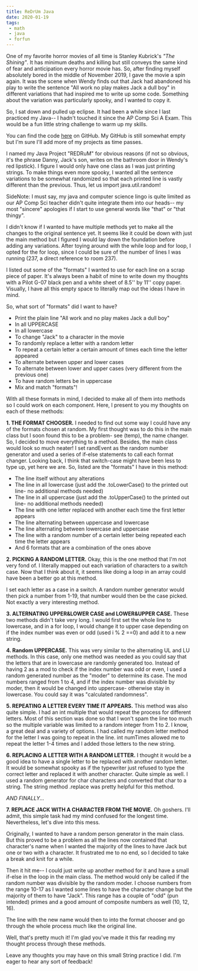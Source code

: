 ```yaml
---
title: ReDrUm Java
date: 2020-01-19
tags: 
 - math
 - java
 - forfun
---
```

One of my favorite horror movies of all time is Stanley Kubrick's _"The Shining"_. It has minimum deaths and killing but still conveys the same kind of fear and anticipation every horror movie has. So, after finding myself absolutely bored in the middle of November 2019, I gave the movie a spin again. It was the scene when Wendy finds out that Jack had abandoned his play to write the sentence "All work no play makes Jack a dull boy" in different variations that had inspired me to write up some code. Something about the variation was particularly spooky, and I wanted to copy it.

So, I sat down and pulled up eclipse. It had been a while since I last practiced my Java-- I hadn't touched it since the AP Comp Sci A Exam. This would be a fun little string challenge to warm up my skills.

You can find the code [here](https://github.com/maryeversley/redrum) on GitHub. My GitHub is still somewhat empty but I'm sure I'll add more of my projects as time passes.

I named my Java Project "REDRuM" for obvious reasons (if not so obvious, it's the phrase Danny, Jack's son, writes on the bathroom door in Wendy's red lipstick). I figure I would only have one class as I was just printing strings. To make things even more spooky, I wanted all the sentence variations to be somewhat randomized so that each printed line is vastly different than the previous. Thus, let us import java.util.random!

SideNote: I must say, my java and computer science lingo is quite limited as our AP Comp Sci teacher didn't quite integrate them into our heads-- my most "sincere" apologies if I start to use general words like "that" or "that thingy".

I didn't know if I wanted to have multiple methods yet to make all the changes to the original sentence yet. It seems like it could be down with just the main method but I figured I would lay down the foundation before adding any variations. After toying around with the while loop and for loop, I opted for the for loop, since I could be sure of the number of lines I was running (237, a direct reference to room 237).

I listed out some of the "formats" I wanted to use for each line on a scrap piece of paper. It's always been a habit of mine to write down my thoughts with a Pilot G-07 black pen and a white sheet of 8.5'' by 11'' copy paper. Visually, I have all this empty space to literally map out the ideas I have in mind.

So, what sort of "formats" did I want to have?

- Print the plain line "All work and no play makes Jack a dull boy"
- In all UPPERCASE
- In all lowercase
- To change "Jack" to a character in the movie
- To randomly replace a letter with a random letter
- To repeat a certain letter a certain amount of times each time the letter appeared
- To alternate between upper and lower cases
- To alternate between lower and upper cases (very different from the previous one)
- To have random letters be in uppercase
- Mix and match "formats"!

With all these formats in mind, I decided to make all of them into methods so I could work on each component. Here, I present to you my thoughts on each of these methods:  

**1. THE FORMAT CHOOSER.** I needed to find out some way I could have any of the formats chosen at random. My first thought was to do this in the main class but I soon found this to be a problem- see (temp), the name changer. So, I decided to move everything to a method. Besides, the main class would look so much neater! I set randEvent as the random number generator and used a series of if-else statements to call each format changer. Looking back, I think that switch-case might have been less to type up, yet here we are. So, listed are the "formats" I have in this method:

- The line itself without any alterations
- The line in all lowercase (just add the .toLowerCase() to the printed out line- no additional methods needed)
- The line in all uppercase (just add the .toUpperCase() to the printed out line- no additional methods needed)
- The line with one letter replaced with another each time the first letter appears
- The line alternating between uppercase and lowercase
- The line alternating between lowercase and uppercase
- The line with a random number of a certain letter being repeated each time the letter appears
- And 6 formats that are a combination of the ones above

**2. PICKING A RANDOM LETTER.** Okay, this is the one method that I'm not very fond of. I literally mapped out each variation of characters to a switch case. Now that I think about it, it seems like doing a loop in an array could have been a better go at this method.

I set each letter as a case in a switch. A random number generator would then pick a number from 1-19, that number would then be the case picked. Not exactly a very interesting method.  

**3. ALTERNATING UPPER&LOWER CASE and LOWER&UPPER CASE.** These two methods didn't take very long. I would first set the whole line to lowercase, and in a for loop, I would change it to upper case depending on if the index number was even or odd (used i % 2 ==0) and add it to a new string.

**4. Random UPPERCASE.** This was very similar to the alternating UL and LU methods. In this case, only one method was needed as you could say that the letters that are in lowercase are randomly generated too. Instead of having 2 as a mod to check if the index number was odd or even, I used a random generated number as the "moder" to determine its case. The mod numbers ranged from 1 to 4, and if the index number was divisible by moder, then it would be changed into uppercase- otherwise stay in lowercase. You could say it was "calculated randomness".

**5. REPEATING A LETTER EVERY TIME IT APPEARS.** This method was also quite simple. I had an int multiple that would repeat the process for different letters. Most of this section was done so that I won't spam the line too much so the multiple variable was limited to a random integer from 1 to 2. I know, a great deal and a variety of options. I had called my random letter method for the letter I was going to repeat in the line. int numTimes allowed me to repeat the letter 1-4 times and I added those letters to the new string.

**6. REPLACING A LETTER WITH A RANDOM LETTER.** I thought it would be a good idea to have a single letter to be replaced with another random letter. It would be somewhat spooky as if the typewriter just refused to type the correct letter and replaced it with another character. Quite simple as well. I used a random generator for char characters and converted that char to a string. The string method .replace was pretty helpful for this method.

_AND FINALLY..._

**7. REPLACE JACK WITH A CHARACTER FROM THE MOVIE.** Oh goshers. I'll admit, this simple task had my mind confused for the longest time. Nevertheless, let's dive into this mess.

Originally, I wanted to have a random person generator in the main class. But this proved to be a problem as all the lines now contained that character's name when I wanted the majority of the lines to have Jack but one or two with a character. It frustrated me to no end, so I decided to take a break and knit for a while.

Then it hit me-- I could just write up another method for it and have a small if-else in the loop in the main class. The method would only be called if the random number was divisible by the random moder. I choose numbers from the range 10-17 as I wanted some lines to have the character change but the majority of them to have "Jack". This range has a couple of "odd" (pun intended) primes and a good amount of composite numbers as well (10, 12, 16).

The line with the new name would then to into the format chooser and go through the whole process much like the original line.

Well, that's pretty much it! I'm glad you've made it this far reading my thought process through these methods.

Leave any thoughts you may have on this small String practice I did. I'm eager to hear any sort of feedback!
